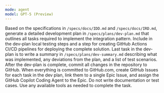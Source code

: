 ```yaml
---
mode: agent
model: GPT-5 (Preview)
---
```

Based on the specifications in `/specs/docs/IDD.md` and `/specs/docs/IRD.md`, generate a detailed development plan in `/specs/plans/dev-plan.md` that outlines all tasks required to implement the integration pattern. Include in the dev-plan local testing steps and a step for creating GitHub Actions CI/CD pipelines for deploying the complete solution. Last task in the dev-plan is to write a summary in `/specs/plans/dev-summary.md` describing what was implemented, any deviations from the plan, and a list of test scenarios. After the dev-plan is complete, commit all changes in the repository to GitHub. When everything is committed to GitHub.com, create GitHub Issues for each task in the dev plan, link them to a single Epic Issue, and assign the GitHub Copilot Coding Agent to the Epic. Do not write documentation or test cases. Use any available tools as needed to complete the task.